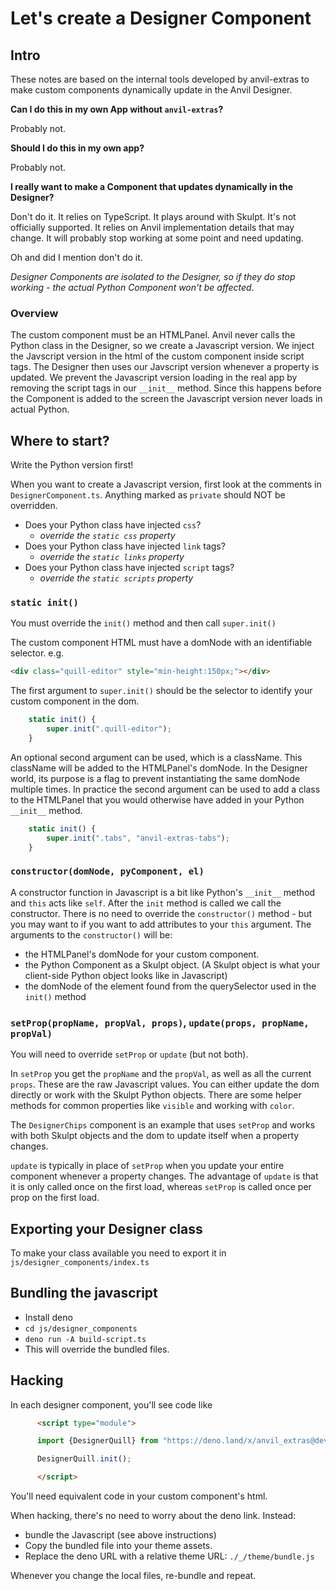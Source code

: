 # Let's create a Designer Component


## Intro

These notes are based on the internal tools developed by anvil-extras to make custom components dynamically update in the Anvil Designer.

**Can I do this in my own App without `anvil-extras`?**

Probably not.

**Should I do this in my own app?**

Probably not.


**I really want to make a Component that updates dynamically in the Designer?**

Don't do it.
It relies on TypeScript.
It plays around with Skulpt.
It's not officially supported.
It relies on Anvil implementation details that may change.
It will probably stop working at some point and need updating.

Oh and did I mention don't do it.


*Designer Components are isolated to the Designer, so if they do stop working - the actual Python Component won't be affected*.

### Overview

The custom component must be an HTMLPanel.
Anvil never calls the Python class in the Designer, so we create a Javascript version.
We inject the Javscript version in the html of the custom component inside script tags.
The Designer then uses our Javscript version whenever a property is updated.
We prevent the Javascript version loading in the real app by removing the script tags in our `__init__` method.
Since this happens before the Component is added to the screen the Javascript version never loads in actual Python.


## Where to start?

Write the Python version first!

When you want to create a Javascript version, first look at the comments in `DesignerComponent.ts`.
Anything marked as `private` should NOT be overridden.

- Does your Python class have injected `css`?
  - *override the `static css` property*
- Does your Python class have injected `link` tags?
  - *override the `static links` property*
- Does your Python class have injected `script` tags?
  - *override the `static scripts` property*


### `static init()`

You must override the `init()` method and then call `super.init()`

The custom component HTML must have a domNode with an identifiable selector.
e.g.

```html
<div class="quill-editor" style="min-height:150px;"></div>
```

The first argument to `super.init()` should be the selector to identify your custom component in the dom.
```typescript
    static init() {
        super.init(".quill-editor");
    }
```

An optional second argument can be used, which is a className. This className will be added to the HTMLPanel's domNode.
In the Designer world, its purpose is a flag to prevent instantiating the same domNode multiple times.
In practice the second argument can be used to add a class to the HTMLPanel that you would otherwise have added in your Python `__init__` method.

```typescript
    static init() {
        super.init(".tabs", "anvil-extras-tabs");
    }
```


### `constructor(domNode, pyComponent, el)`

A constructor function in Javascript is a bit like Python's `__init__` method and `this` acts like `self`.
After the `init` method is called we call the constructor.
There is no need to override the `constructor()` method - but you may want to if you want to add attributes to your `this` argument.
The arguments to the `constructor()` will be:
- the HTMLPanel's domNode for your custom component.
- the Python Component as a Skulpt object.
  (A Skulpt object is what your client-side Python object looks like in Javascript)
- the domNode of the element found from the querySelector used in the `init()` method


### `setProp(propName, propVal, props)`, `update(props, propName, propVal)`

You will need to override `setProp` or `update` (but not both).

In `setProp` you get the `propName` and the `propVal`, as well as all the current `props`.
These are the raw Javascript values.
You can either update the dom directly or work with the Skulpt Python objects.
There are some helper methods for common properties like `visible` and working with `color`.

The `DesignerChips` component is an example that uses `setProp` and works with both Skulpt objects and the dom to update itself when a property changes.

`update` is typically in place of `setProp` when you update your entire component whenever a property changes.
The advantage of `update` is that it is only called once on the first load, whereas `setProp` is called once per prop on the first load.


## Exporting your Designer class

To make your class available you need to export it in `js/designer_components/index.ts`

## Bundling the javascript
- Install deno
- `cd js/designer_components`
- `deno run -A build-script.ts`
- This will override the bundled files.



## Hacking

In each designer component, you'll see code like

```html
      <script type="module">

      import {DesignerQuill} from "https://deno.land/x/anvil_extras@dev-2.1.1/js/designer_components/bundle.min.js";

      DesignerQuill.init();

      </script>
```

You'll need equivalent code in your custom component's html.

When hacking, there's no need to worry about the deno link. Instead:
- bundle the Javascript (see above instructions)
- Copy the bundled file into your theme assets.
- Replace the deno URL with a relative theme URL: `./_/theme/bundle.js`

Whenever you change the local files, re-bundle and repeat.
